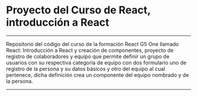 # Proyecto del Curso de React, introducción a React
___  
Repositorio del código del curso de la formación React G5 One llamado React: Introducción a React y creación de componentes, proyecto de registro de colaboradores y equipo que permite definir un grupo de usuarios con su respectiva categoría de equipo con dos formulario uno de registro de la persona y su datos básicos y otro del equipo al cual pertenece, dicha definición crea un componente del equipo nombrado y de la persona.
___